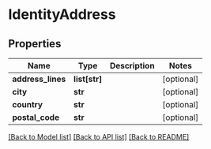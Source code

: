 # IdentityAddress

## Properties
Name | Type | Description | Notes
------------ | ------------- | ------------- | -------------
**address_lines** | **list[str]** |  | [optional] 
**city** | **str** |  | [optional] 
**country** | **str** |  | [optional] 
**postal_code** | **str** |  | [optional] 

[[Back to Model list]](../README.md#documentation-for-models) [[Back to API list]](../README.md#documentation-for-api-endpoints) [[Back to README]](../README.md)


